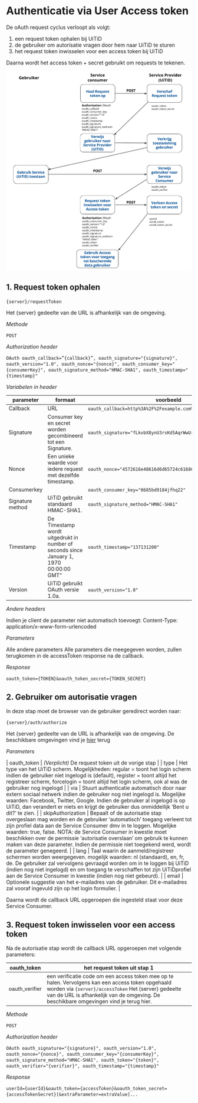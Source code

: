---
---

# Authenticatie via User Access token

De oAuth request cyclus verloopt als volgt:

1. een request token ophalen bij UiTiD
2. de gebruiker om autorisatie vragen door hem naar UiTiD te sturen
3. het request token inwisselen voor een access token bij UiTiD

Daarna wordt het access token + secret gebruikt om requests te tekenen.

![3-legged oauth](/img/3leggednieuw.png "3-legged oauth")

## 1. Request token ophalen

~~~
{server}/requestToken
~~~

Het {server} gedeelte van de URL is afhankelijk van de omgeving.

*Methode*

~~~
POST
~~~

*Authorization header*

~~~
OAuth oauth_callback=”{callback}”, oauth_signature="{signature}", oauth_version="1.0", oauth_nonce="{nonce}", oauth_consumer_key="{consumerKey}", oauth_signature_method="HMAC-SHA1", oauth_timestamp="{timestamp}"
~~~

*Variabelen in header*

| parameter | formaat |	voorbeeld |
| --- | --- | --- |
| Callback | URL | ```oauth_callback=http%3A%2F%2Fexample.com%2Frequest_token_ready``` |
| Signature	| Consumer key en secret worden gecombineerd tot een Signature. | 	```oauth_signature="fLkvbX8ynU3rsKd5AqrWwUr2O%2BQ%3D"``` |
| Nonce	| Een unieke waarde voor iedere request met dezelfde timestamp. | 	 ```oauth_nonce="4572616e48616d6d65724c61686176"``` |
| Consumerkey	 | 	|  ```oauth_consumer_key="0685bd9184jfhq22"``` |
| Signature method	| UiTiD gebruikt standaard HMAC-SHA1. | 	```oauth_signature_method="HMAC-SHA1"```|
| Timestamp	| De Timestamp wordt uitgedrukt in number of seconds since January 1, 1970 00:00:00 GMT“	|  ```oauth_timestamp="137131200"``` |
| Version	| UiTiD gebruikt OAuth versie 1.0a.	|  ```oauth_version="1.0"``` |


*Andere headers*

Indien je client de parameter niet automatisch toevoegt: Content-Type: application/x-www-form-urlencoded

*Parameters*

Alle andere parameters	Alle parameters die meegegeven worden, zullen terugkomen in de accessToken response na de callback.

*Response*

~~~
oauth_token={TOKEN}&oauth_token_secret={TOKEN_SECRET}
~~~

## 2. Gebruiker om autorisatie vragen

In deze stap moet de browser van de gebruiker geredirect worden naar:

~~~
{server}/auth/authorize
~~~

Het {server} gedeelte van de URL is afhankelijk van de omgeving. De beschikbare omgevingen vind je [hier](http://documentatie.uitdatabank.be/content/omgevingen/latest/index.html) terug

*Parameters*

| oauth_token	| *(Verplicht)* De request token uit de vorige stap |
| type	| Het type van het UiTiD scherm. Mogelijkheden: regular = toont het login scherm indien de gebruiker niet ingelogd is (default), register = toont altijd het registreer scherm, forcelogin = toont altijd het login scherm, ook al was de gebruiker nog ingelogd |
| via	|  Stuurt authenticatie automatisch door naar extern sociaal netwerk indien de gebruiker nog niet ingelogd is. Mogelijke waarden: Facebook, Twitter, Google.  Indien de gebruiker al ingelogd is op UiTiD, dan verandert er niets en krijgt de gebruiker dus onmiddellijk ‘Bent u dit?’ te zien. |
|  skipAuthorization	|  Bepaalt of de autorisatie stap overgeslaan mag worden en de gebruiker ‘automatisch’ toegang verleent tot zijn profiel data aan de Service Consumer dmv in te loggen. Mogelijke waarden: true, false. NOTA: de Service Consumer in kwestie moet beschikken over de permissie ‘autorisatie overslaan’ om gebruik te kunnen maken van deze parameter. Indien de permissie niet toegekend werd, wordt de parameter genegeerd. |
| lang | Taal waarin de aanmeld/registreer schermen worden weergegeven. mogelijk waarden: nl (standaard), en, fr, de.  De gebruiker zal vervolgens gevraagd worden om in te loggen bij UiTiD (indien nog niet ingelogd) en om toegang te verschaffen tot zijn UiTiDprofiel aan de Service Consumer in kwestie (indien nog niet gebeurd). |
| email | Optionele suggestie van het e-mailadres van de gebruiker. Dit e-mailadres zal vooraf ingevuld zijn op het login formulier. |

Daarna wordt de callback URL opgeroepen die ingesteld staat voor deze Service Consumer.

## 3. Request token inwisselen voor een access token

Na de autorisatie stap wordt de callback URL opgeroepen met volgende parameters:

| oauth_token	| het request token uit stap 1 |
| --- | --- |
| oauth_verifier |	een verificatie code om een access token mee op te halen. Vervolgens kan een access token opgehaald worden via ```{server}/accessToken``` Het {server} gedeelte van de URL is afhankelijk van de omgeving. De beschikbare omgevingen vind je terug hier. |

*Methode*

~~~
POST
~~~

*Authorization header*

~~~
OAuth oauth_signature="{signature}", oauth_version="1.0", oauth_nonce="{nonce}", oauth_consumer_key="{consumerKey}", oauth_signature_method="HMAC-SHA1", oauth_token="{token}", oauth_verifier="{verifier}", oauth_timestamp="{timestamp}"
~~~

*Response*

~~~
userId={userId}&oauth_token={accessToken}&oauth_token_secret={accessTokenSecret}[&extraParameter=extraValue]...
~~~
